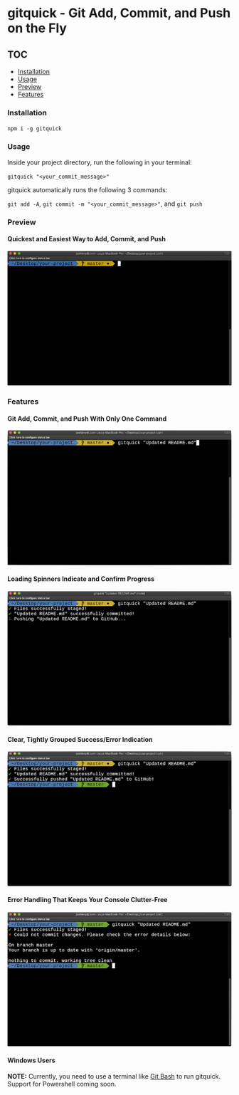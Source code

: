 # gitquick - Git Add, Commit, and Push on the Fly

## TOC

- [Installation](#installation)
- [Usage](#usage)
- [Preview](#preview)
- [Features](#features)

### Installation

`npm i -g gitquick`

### Usage

Inside your project directory, run the following in your terminal:

`gitquick "<your_commit_message>"`

gitquick automatically runs the following 3 commands:

`git add -A`, `git commit -m "<your_commit_message>"`, and `git push`

### Preview

#### Quickest and Easiest Way to Add, Commit, and Push

![gitquick example](assets/img/gitquick-example.gif)

### Features

#### Git Add, Commit, and Push With Only One Command

![gitquick command](assets/img/gitquick-example_01_command.png)

#### Loading Spinners Indicate and Confirm Progress

![gitquick progress](assets/img/gitquick-example_02_progress.png)

#### Clear, Tightly Grouped Success/Error Indication

![gitquick success](assets/img/gitquick-example_03_success.png)

#### Error Handling That Keeps Your Console Clutter-Free

![gitquick error](assets/img/gitquick-example_04_error.png)

#### Windows Users

**NOTE:** Currently, you need to use a terminal like [Git Bash](https://git-scm.com/downloads) to run gitquick. Support for Powershell coming soon.
